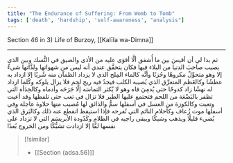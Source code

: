 ```yaml
---
title: "The Endurance of Suffering: From Womb to Tomb"
tags: ['death', 'hardship', 'self-awareness', "analysis"]
---
```


 Section 46 in 3) Life of Burzoy, [[Kalīla wa-Dimna]]

---
ثم بدا لي أن أقيسَ بين ما أُشفق ألَّا أقوَى عليه من الأذى والضيق في النُّسك وبين الذي يصيب صاحبَ الدنيا من البلاء فيها فكان يتحقَّق عندي أنه ليس من شهواتها ولذَّاتها شيءٌ إلا وهو متحوِّلٌ مكروهًا وحُزنًا وأنَّه كالماء المِلح الذي لا يزداد الظمآن منه شُربًا إلا ازداد به عطشًا وكالعَظم المتعرِّق الذي يُصيبه الكلب فيجدُ فيه ريح لحم فلا يزال يلوكه وكُلما ازداد له نهشًا زاد كدوحًا حتى يُدمِيَ فاه وهو لا يُكثر التماسَه إلَّا جَرَحَه وأدماه وكالحِدَأة التي تظفر بالبَضْعَة من اللحم فتجتمع عليها الطير فلا تزال في تعب حتى تلفظها وقد أعيت وتعبت وكالكوزة من العسل في أسفلها سمٌّ والذائق لها مُصيب منها حلاوة عاجلة وفي أسفلها موت زُعاف وكأحلام النائم التي تُفرحه فإذا استيقظ انقطع عنه ذلك وكالبَرق الذي يُضيء قليلًا ويذهب وشيكًا ويبقى راجيه في الظلام وكَدُودة الأبريسَم التي لا تزداد على نفسها لفًّا إلا ازدادت تشبُّكًا ومن الخروج بُعدًا

> [!similar]
> - [[Section (adsa.56)]]

